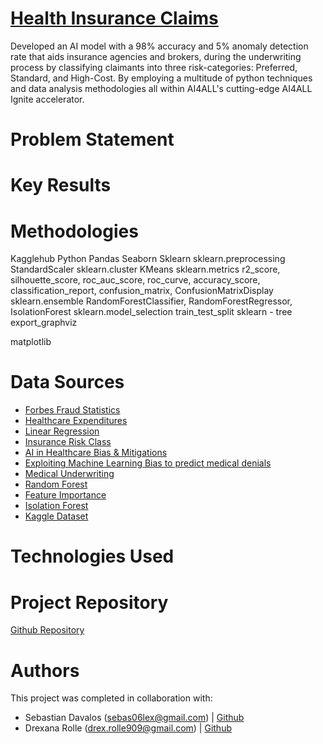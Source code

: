 # [Health Insurance Claims](https://the-actuary-health-insurance-claims.streamlit.app/)
Developed an AI model with a 98% accuracy and 5% anomaly detection rate that aids insurance agencies and brokers, during the underwriting process by classifying claimants into three risk-categories: Preferred, Standard, and High-Cost.  By employing a multitude of python techniques and data analysis methodologies all within AI4ALL's cutting-edge AI4ALL Ignite accelerator.

# Problem Statement

# Key Results

# Methodologies
Kagglehub
Python
Pandas
Seaborn
Sklearn
	sklearn.preprocessing 
		StandardScaler
sklearn.cluster 
KMeans
sklearn.metrics 
r2_score, silhouette_score, roc_auc_score, roc_curve, accuracy_score, classification_report, confusion_matrix, ConfusionMatrixDisplay
sklearn.ensemble 
RandomForestClassifier, RandomForestRegressor, IsolationForest
sklearn.model_selection
train_test_split
sklearn - tree
export_graphviz


matplotlib




# Data Sources
* [Forbes Fraud Statistics  ](https://www.forbes.com/advisor/insurance/fraud-statistics/)  	
* [Healthcare Expenditures ](https://meps.ahrq.gov/data_files/publications/st533/stat533.shtml)   	
* [Linear Regression ](https://www.geeksforgeeks.org/machine-learning/ml-linear-regression/)  	
* [Insurance Risk Class](https://www.investopedia.com/terms/i/insurance-risk-class.asp)  	
* [AI in Healthcare Bias & Mitigations](https://www.nature.com/articles/s41746-023-00858-z)   	
* [Exploiting Machine Learning Bias to predict medical denials  ](https://ojs.aaai.org/index.php/AAAI-SS/article/download/31181/33341/35237)	
* [Medical Underwriting  ](https://www.investopedia.com/terms/m/medical-underwriting.asp)	
* [Random Forest  ](https://www.geeksforgeeks.org/machine-learning/random-forest-algorithm-in-machine-learning/)	
* [Feature Importance  ](https://www.geeksforgeeks.org/machine-learning/understanding-feature-importance-and-visualization-of-tree-models/)	
* [Isolation Forest ](https://scikit-learn.org/stable/modules/generated/sklearn.ensemble.IsolationForest.html)	
* [Kaggle Dataset ](https://www.kaggle.com/code/yash9439/health-insurance-claims-eda/notebook)	

# Technologies Used

# Project Repository
[Github Repository](https://github.com/Drexana/15A---Health-Insurance-Claims)

# Authors
This project was completed in collaboration with:  
* Sebastian Davalos (sebas06lex@gmail.com) | [Github  ](https://github.com/chumboooo)		
* Drexana Rolle (drex.rolle909@gmail.com) | [Github](https://github.com/Drexana)		
